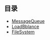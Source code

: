 ## 目录

* [MessageQueue](MessageQueue/README.md)
* [LoadBblance](LoadBblance/README.md)
* [FileSystem](FileSystem/README.md)
